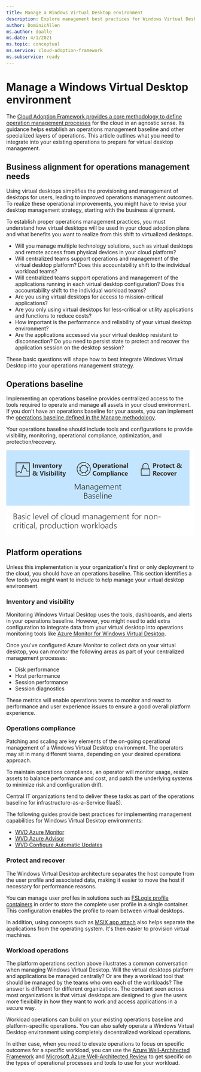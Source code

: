 ```yaml
---
title: Manage a Windows Virtual Desktop environment
description: Explore management best practices for Windows Virtual Desktop
author: DominicAllen
ms.author: doalle
ms.date: 4/1/2021
ms.topic: conceptual
ms.service: cloud-adoption-framework
ms.subservice: ready
---
```


# Manage a Windows Virtual Desktop environment

The [Cloud Adoption Framework provides a core methodology to define operation management processes](../../manage/index.md) for the cloud in an agnostic sense. Its guidance helps establish an operations management baseline and other specialized layers of operations. This article outlines what you need to integrate into your existing operations to prepare for virtual desktop management.

## Business alignment for operations management needs

Using virtual desktops simplifies the provisioning and management of desktops for users, leading to improved operations management outcomes. To realize these operational improvements, you might have to revise your desktop management strategy, starting with the business alignment.

To establish proper operations management practices, you must understand how virtual desktops will be used in your cloud adoption plans and what benefits you want to realize from this shift to virtualized desktops.

- Will you manage multiple technology solutions, such as virtual desktops and remote access from physical devices in your cloud platform?
- Will centralized teams support operations and management of the virtual desktop platform? Does this accountability shift to the individual workload teams?
- Will centralized teams support operations and management of the applications running in each virtual desktop configuration? Does this accountability shift to the individual workload teams?
- Are you using virtual desktops for access to mission-critical applications?
- Are you only using virtual desktops for less-critical or utility applications and functions to reduce costs?
- How important is the performance and reliability of your virtual desktop environment?
- Are the applications accessed via your virtual desktop resistant to disconnection? Do you need to persist state to protect and recover the application session on the desktop session?

These basic questions will shape how to best integrate Windows Virtual Desktop into your operations management strategy.

## Operations baseline

Implementing an operations baseline provides centralized access to the tools required to operate and manage all assets in your cloud environment. If you don't have an operations baseline for your assets, you can implement the [operations baseline defined in the Manage methodology](../../manage/azure-server-management/index.md).

Your operations baseline should include tools and configurations to provide visibility, monitoring, operational compliance, optimization, and protection/recovery.

![Operations management baseline](../../_images/manage/management-baseline.png)

## Platform operations

Unless this implementation is your organization's first or only deployment to the cloud, you should have an operations baseline. This section identifies a few tools you might want to include to help manage your virtual desktop environment.

### Inventory and visibility

Monitoring Windows Virtual Desktop uses the tools, dashboards, and alerts in your operations baseline.
However, you might need to add extra configuration to integrate data from your virtual desktop into operations monitoring tools like [Azure Monitor for Windows Virtual Desktop](/azure/virtual-desktop/azure-monitor).

Once you've configured Azure Monitor to collect data on your virtual desktop, you can monitor the following areas as part of your centralized management processes:

- Disk performance
- Host performance
- Session performance
- Session diagnostics

These metrics will enable operations teams to monitor and react to performance and user experience issues to ensure a good overall platform experience.

### Operations compliance

Patching and scaling are key elements of the on-going operational management of a Windows Virtual Desktop environment. The operators may sit in many different teams, depending on your desired operations approach.

To maintain operations compliance, an operator will monitor usage, resize assets to balance performance and cost, and patch the underlying systems to minimize risk and configuration drift.

Central IT organizations tend to deliver these tasks as part of the operations baseline for infrastructure-as-a-Service (IaaS).

The following guides provide best practices for implementing management capabilities for Windows Virtual Desktop environments:

- [WVD Azure Monitor](/azure/virtual-desktop/azure-monitor)
- [WVD Azure Advisor](/azure/virtual-desktop/azure-advisor)
- [WVD Configure Automatic Updates](/azure/virtual-desktop/configure-automatic-updates)

### Protect and recover

The Windows Virtual Desktop architecture separates the host compute from the user profile and associated data, making it easier to move the host if necessary for performance reasons.

You can manage user profiles in solutions such as [FSLogix profile containers](https://docs.microsoft.com/azure/virtual-desktop/create-host-pools-user-profile) in order to store the complete user profile in a single container. This configuration enables the profile to roam between virtual desktops.

In addition, using concepts such as [MSIX app attach](https://docs.microsoft.com/azure/virtual-desktop/app-attach-image-prep) also helps separate the applications from the operating system. It's then easier to provision virtual machines.

### Workload operations

The platform operations section above illustrates a common conversation when managing Windows Virtual Desktop. Will the virtual desktops platform and applications be managed centrally? Or are they a workload tool that should be managed by the teams who own each of the workloads? The answer is different for different organizations. The constant seen across most organizations is that virtual desktops are designed to give the users more flexibility in how they want to work and access applications in a secure way.

Workload operations can build on your existing operations baseline and platform-specific operations. You can also safely operate a Windows Virtual Desktop environment using completely decentralized workload operations.

In either case, when you need to elevate operations to focus on specific outcomes for a specific workload, you can use the [Azure Well-Architected Framework](/azure/architecture/framework/) and [Microsoft Azure Well-Architected Review](https://aka.ms/architecture/review) to get specific on the types of operational processes and tools to use for your workload.
